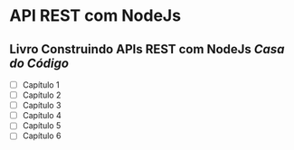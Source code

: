 # API REST com NodeJs

## Livro Construindo APIs REST com NodeJs _Casa do Código_

- [ ] Capítulo 1
- [ ] Capítulo 2
- [ ] Capítulo 3
- [ ] Capítulo 4
- [ ] Capítulo 5
- [ ] Capítulo 6
